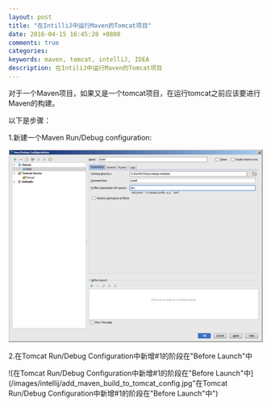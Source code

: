 ```yaml
---
layout: post
title: "在IntilliJ中运行Maven的Tomcat项目"
date: 2016-04-15 16:45:28 +0800
comments: true
categories: 
keywords: maven, tomcat, intelliJ, IDEA 
description: 在IntiliJ中运行Maven的Tomcat项目
---
```



对于一个Maven项目，如果又是一个tomcat项目，在运行tomcat之前应该要进行Maven的构建。

以下是步骤：

1.新建一个Maven Run/Debug configuration:

 ![新建一个Maven Run/Debug configuration](/images/intellij/new_maven_config.jpg "新建一个Maven Run/Debug configuration")


2.在Tomcat Run/Debug Configuration中新增#1的阶段在"Before Launch"中
 
 ![在Tomcat Run/Debug Configuration中新增#1的阶段在"Before Launch"中](/images/intellij/add_maven_build_to_tomcat_config.jpg"在Tomcat Run/Debug Configuration中新增#1的阶段在"Before Launch"中")
